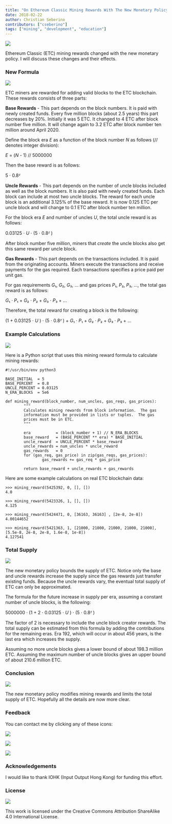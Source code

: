 ```yaml
---
title: "On Ethereum Classic Mining Rewards With The New Monetary Policy"
date: 2018-02-22
author: Christian Seberino
contributors: ["cseberino"]
tags: ["mining", "development", "education"]
---
```


![](./1vFht2pfMD7lijWCGDpNEJA.png)

Ethereum Classic (ETC) mining rewards changed with the new monetary policy. I
will discuss these changes and their effects.

### New Formula

![](./194Fy4Fxt6Vtn24QMT78WrQ.jpeg)

ETC miners are rewarded for adding valid blocks to the ETC blockchain. These
rewards consists of three parts:

**Base Rewards** - This part depends on the block numbers. It is paid with newly
created funds. Every five million blocks (about 2.5 years) this part decreases
by 20%. Initially it was 5 ETC. It changed to 4 ETC after block number five
million. It will change again to 3.2 ETC after block number ten million around
April 2020.

Define the block era *E* as a function of the block number *N* as follows (//
denotes integer division):

*E* = (*N* - 1) // 5000000

Then the base reward is as follows:

5 ⋅ 0.8*ᴱ*

**Uncle Rewards** - This part depends on the number of uncle blocks included as
well as the block numbers. It is also paid with newly created funds. Each block
can include at most two uncle blocks. The reward for each uncle block is an
additional 3.125% of the base reward. It is now 0.125 ETC per uncle block and
will change to 0.1 ETC after block number ten million.

For the block era *E* and number of uncles *U*, the total uncle reward is as
follows:

0.03125 ⋅ *U* ⋅ (5 ⋅ 0.8*ᴱ* )

After block number five million, miners that *create* the uncle blocks also get
this same reward per uncle block.

**Gas Rewards** - This part depends on the transactions included. It is paid
from the originating accounts. Miners execute the transactions and receive
payments for the gas required. Each transactions specifies a price paid per unit
gas.

For gas requirements *G*₁, *G*₂, *G*₃, … and gas prices *P*₁, *P*₂, *P*₃, …, the
total gas reward is as follows:

*G*₁ ⋅ *P*₁ + *G*₂ ⋅ *P*₂ + *G*₃ ⋅ *P*₃ + …

Therefore, the total reward for creating a block is the following:

(1 + 0.03125 ⋅ *U* ) ⋅ (5 ⋅ 0.8*ᴱ* ) + *G*₁ ⋅ *P*₁ + *G*₂ ⋅ *P*₂ + *G*₃ ⋅
*P*₃ + …

### Example Calculations

![](./1CBy2Wk7IbkpmUgDkOwAceg.jpeg)

Here is a Python script that uses this mining reward formula to calculate mining
rewards:

    #!/usr/bin/env python3

    BASE_INITIAL  = 5
    BASE_PERCENT  = 0.8
    UNCLE_PERCENT = 0.03125
    N_ERA_BLOCKS  = 5e6

    def mining_reward(block_number, num_uncles, gas_reqs, gas_prices):
            """
            Calculates mining rewards from block information.  The gas
            information must be provided in lists or tuples.  The gas
            prices must be in ETC.
            """

            era           = (block_number + 1) // N_ERA_BLOCKS
            base_reward   = (BASE_PERCENT ** era) * BASE_INITIAL
            uncle_reward  = UNCLE_PERCENT * base_reward
            uncle_rewards = num_uncles * uncle_reward
            gas_rewards   = 0
            for (gas_req, gas_price) in zip(gas_reqs, gas_prices):
                    gas_rewards += gas_req * gas_price

            return base_reward + uncle_rewards + gas_rewards

Here are some example calculations on real ETC blockchain data:

    >>> mining_reward(5425392, 0, [], [])
    4.0

    >>> mining_reward(5423326, 1, [], [])
    4.125

    >>> mining_reward(5424471, 0, [36163, 36163] , [2e-8, 2e-8])
    4.00144652

    >>> mining_reward(5421363, 1, [21000, 21000, 21000, 21000, 21000], [5.5e-8, 2e-8, 2e-8, 1.6e-8, 1e-8])
    4.127541

### Total Supply

![](./1CI_LeLWUYbgI4AuYp3mj6A.png)

The new monetary policy bounds the supply of ETC. Notice only the base and uncle
rewards increase the supply since the gas rewards just transfer existing funds.
Because the uncle rewards vary, the eventual total supply of ETC can only be
approximated.

The formula for the future increase in supply per era, assuming a constant
number of uncle blocks, is the following:

5000000 ⋅ (1 + 2 ⋅ 0.03125 ⋅ *U* ) ⋅ (5 ⋅ 0.8*ᴱ* )

The factor of 2 is necessary to include the uncle block creator rewards. The
total supply can be estimated from this formula by adding the contributions for
the remaining eras. Era 192, which will occur in about 456 years, is the last
era which increases the supply.

Assuming no more uncle blocks gives a lower bound of about 198.3 million ETC.
Assuming the maximum number of uncle blocks gives an upper bound of about 210.6
million ETC.

### Conclusion

![](./18EYoI0_aQoGf6OCPsLK_GQ.jpeg)

The new monetary policy modifies mining rewards and limits the total supply of
ETC. Hopefully all the details are now more clear.

### Feedback

You can contact me by clicking any of these icons:

![](./0eoFC6QOWZ--bCngK.png)

![](./0i3CwTFEKUnKYHMf0.png)

![](./0HQj6HSHxE7pkIBjk.png)

### Acknowledgements

I would like to thank IOHK (Input Output Hong Kong) for funding this effort.

### License

![](./0hocpUZXBcjzNJeQ2.png)

This work is licensed under the Creative Commons Attribution ShareAlike 4.0
International License.

